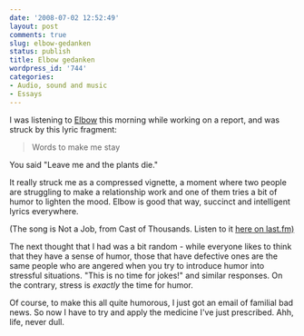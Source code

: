 ```yaml
---
date: '2008-07-02 12:52:49'
layout: post
comments: true
slug: elbow-gedanken
status: publish
title: Elbow gedanken
wordpress_id: '744'
categories:
- Audio, sound and music
- Essays
---
```


I was listening to [Elbow](http://www.last.fm/music/Elbow) this morning while working on a report, and was struck by this lyric fragment:


> Words to make me stay

You said "Leave me and the plants die."


It really struck me as a compressed vignette, a moment where two people are struggling to make a relationship work and one of them tries a bit of humor to lighten the mood. Elbow is good that way, succinct and intelligent lyrics everywhere.

(The song is Not a Job, from Cast of Thousands. Listen to it [here on last.fm)](http://www.last.fm/music/Elbow/_/Not+a+Job)

The next thought that I had was a bit random - while everyone likes to think that they have a sense of humor, those that have defective ones are the same people who are angered when you try to introduce humor into stressful situations. "This is no time for jokes!" and similar responses. On the contrary, stress is _exactly_ the time for humor.

Of course, to make this all quite humorous, I just got an email of familial bad news. So now I have to try and apply the medicine I've just prescribed. Ahh, life, never dull.
